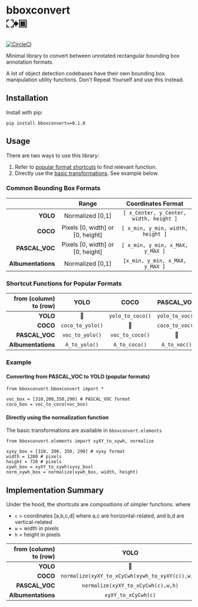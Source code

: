 # bboxconvert <br /> ⛶🠺🞖

[![CircleCI](https://circleci.com/gh/circleci/circleci-docs.svg?style=shield)](https://circleci.com/gh/circleci/circleci-docs)

Minimal library to convert between unrotated rectangular bounding box annotation formats.

A lot of object detection codebases have their own bounding box manipulation utility functions. Don't Repeat Yourself and use this instead.

## Installation

Install with pip:
```
pip install bboxconvert==0.1.0
```

## Usage

There are two ways to use this library:
1. Refer to [popular format shortcuts](#shortcut-functions-for-popular-formats) to find relevant function.
2. Directly use the [basic transformations](bboxconvert/elements.py). See example below.

### Common Bounding Box Formats

|                	|               Range              	|           Coordinates Format          	|
|--------------:	|:--------------------------------:	|:-------------------------------------:	|
|      **YOLO**      	|         Normalized [0,1]         	| `[ x_Center, y_Center, width, height ]` 	|
|      **COCO**      	| Pixels [0, width] or [0, height] 	|    `[ x_min, y_min, width, height ]`    	|
|   **PASCAL_VOC**   	| Pixels [0, width] or [0, height] 	|     `[ x_min, y_min, x_MAX, y_MAX ]`    	|
| **Albumentations** 	|         Normalized [0,1]         	|     `[x_min, y_min, x_MAX, y_MAX ]`    	|

### Shortcut Functions for Popular Formats

| from (column) to (row) 	| YOLO           	| COCO           	| PASCAL_VOC    	| Albumentations 	|
|------------------------:|:---------------:|:---------------:|:--------------: |:---------------:|
| **YOLO**                  	| 🌸              	| `yolo_to_coco()` 	| `yolo_to_voc()` 	| `yolo_to_A()`      	|
| **COCO**                   	| `coco_to_yolo()` 	| 🌸              	| `coco_to_voc()` 	| `coco_to_A()`      	|
| **PASCAL_VOC**            	| `voc_to_yolo()`  	| `voc_to_coco()`  	| 🌸             	| `voc_to_A()`     	|
| **Albumentations**         	| `A_to_yolo()`    	| `A_to_coco()`    	| `A_to_voc()`    	| 🌸              	|

### Example

#### Converting from PASCAL_VOC to YOLO (popular formats)
```python3
from bboxconvert.bboxconvert import *

voc_box = [310,200,350,290] # PASCAL_VOC format
coco_box = voc_to_coco(voc_box) 
```

#### Directly using the normalization function

The basic transformations are available in `bboxconvert.elements`

```python3
from bboxconvert.elements import xyXY_to_xywh, normalize

xyxy_box = [310, 200, 350, 290] # xyxy format
width = 1280 # pixels
height = 720 # pixels
xywh_box = xyXY_to_xywh(xyxy_box)
norm_xywh_box = normalize(xywh_box, width, height)
```


## Implementation Summary

Under the hood, the shortcuts are compositions of simpler functions.
where 
+ `c` = coordinates [a,b,c,d] where a,c are horizontal-related, and b,d are vertical-related
+ `w` = width in pixels
+ `h` = height in pixels

| from (column) to (row) 	|                       YOLO                       	|                        COCO                       	|              PASCAL_VOC              	|          Albumentations          	|
|----------------------:	|:------------------------------------------------:	|:-------------------------------------------------:	|:------------------------------------:	|:--------------------------------:	|
|               **YOLO** 	| 🌸                                                	| `denormalize(xyXY_to_xywh(xCyCwh_to_xyXY(c)),w,h)` 	| `denormalize(xCyCwh_to_xyXY(c),w,h)` 	| `xCyCwh_to_xyXY(c)`              	|
|               **COCO** 	| `normalize(xyXY_to_xCyCwh(xywh_to_xyXY(c)),w,h)` 	| 🌸                                                 	| `xywh_to_xyXY(c)`                    	| `normalize(xywh_to_xyXY(c),w,h)` 	|
|         **PASCAL_VOC** 	| `normalize(xyXY_to_xCyCwh(c),w,h)`               	| `xyXY_to_xywh(c)`                                 	| 🌸                                    	| `normalize(c,w,h)`               	|
|     **Albumentations** 	| `xyXY_to_xCyCwh(c)`                              	| `denormalize(xyXY_to_xywh(c),w,h)`                	| `denormalize(c,w,h)`                 	| 🌸                                	|
